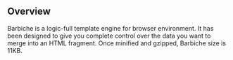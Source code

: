 ## Overview
Barbiche is a logic-full template engine for browser environment. It has been designed to give you complete control over the data you want to merge into an HTML fragment. Once minified and gzipped, Barbiche size is 11KB.
